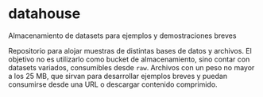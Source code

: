 # datahouse
Almacenamiento de datasets para ejemplos y demostraciones breves

Repositorio para alojar muestras de distintas bases de datos y archivos. El objetivo no es utilizarlo como bucket de almacenamiento, sino contar con datasets variados, consumibles desde `raw`. Archivos con un peso no mayor a los 25 MB, que sirvan para desarrollar ejemplos breves y puedan consumirse desde una URL o descargar contenido comprimido.
